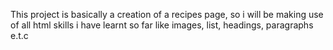 This project is basically a creation of a recipes page, so i will be making use of all html skills i have learnt so far like images, list, headings, paragraphs e.t.c